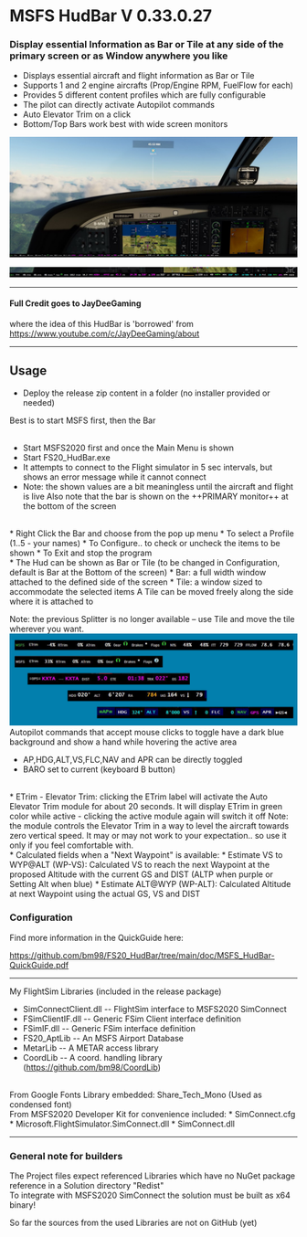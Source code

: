 # MSFS HudBar V 0.33.0.27

### Display essential Information as Bar or Tile at any side of the primary screen or as Window anywhere you like  


* Displays essential aircraft and flight information as Bar or Tile
* Supports 1 and 2 engine aircrafts (Prop/Engine RPM, FuelFlow for each)
* Provides 5 different content profiles which are fully configurable
* The pilot can directly activate Autopilot commands
* Auto Elevator Trim on a click
* Bottom/Top Bars work best with wide screen monitors


![FS20_HudBar wide screen view](https://raw.githubusercontent.com/bm98/FS20_HudBar/main/doc/HudBar-screen.jpg "Wide Screen view")


![FS20_HudBar scale 50%](https://raw.githubusercontent.com/bm98/FS20_HudBar/main/doc/HudBar-halfsize.jpg "HudBar 1/2 size")

-----

#### Full Credit goes to JayDeeGaming
where the idea of this HudBar is 'borrowed' from   
https://www.youtube.com/c/JayDeeGaming/about

-----

## Usage 

* Deploy the release zip content in a folder (no installer provided or needed)

Best is to start MSFS first, then the Bar  
<br>
*	Start MSFS2020 first and once the Main Menu is shown
*	Start FS20_HudBar.exe
*	It attempts to connect to the Flight simulator in 5 sec intervals, but shows an error message while it cannot connect
* Note: the shown values are a bit meaningless until the aircraft and flight is live
Also note that the bar is shown on the ++PRIMARY monitor++ at the bottom of the screen
<br>
* Right Click the Bar and choose from the pop up menu
  * To select a Profile (1..5 - your names)
  * To Configure.. to check or uncheck the items to be shown
  * To Exit and stop the program
<br>
*	The Hud can be shown as Bar or Tile 
(to be changed in Configuration, default is Bar at the Bottom of the screen)
    * Bar: a full width window attached to the defined side of the screen
    * Tile: a window sized to accommodate the selected items
A Tile can be moved freely along the side where it is attached to   

Note: the previous Splitter is no longer available – use Tile and move the tile wherever you want.
<br>
![FS20_HudBar Overview](https://raw.githubusercontent.com/bm98/FS20_HudBar/main/doc/HudBar-overview.jpg "HudBar Overview")
<br>
Autopilot commands that accept mouse clicks to toggle have a dark blue background and show a hand while hovering the active area  
* AP,HDG,ALT,VS,FLC,NAV and APR can be directly toggled
* BARO set to current (keyboard B button)
<br>
* ETrim - Elevator Trim: clicking the ETrim label will activate the Auto Elevator Trim module for about 20 seconds. 
It will display ETrim in green color while active - clicking the active module again will switch it off   
Note: the module controls the Elevator Trim in a way to level the aircraft towards zero vertical speed.
It may or may not work to your expectation.. so use it only if you feel comfortable with.
<br>
* Calculated fields when a "Next Waypoint" is available:
  * Estimate VS to WYP@ALT (WP-VS):   
  Calculated VS to reach the next Waypoint at the proposed Altitude with the current GS and DIST (ALTP when purple or Setting Alt when blue)
  * Estimate ALT@WYP (WP-ALT):   
  Calculated Altitude at next Waypoint using the actual GS, VS and DIST

### Configuration

Find more information in the QuickGuide here:

https://github.com/bm98/FS20_HudBar/tree/main/doc/MSFS_HudBar-QuickGuide.pdf


-----

My FlightSim Libraries (included in the release package)
* SimConnectClient.dll        -- FlightSim interface to MSFS2020 SimConnect
* FSimClientIF.dll            -- Generic FSim Client interface definition
* FSimIF.dll                  -- Generic FSim interface definition
* FS20_AptLib                 -- An MSFS Airport Database 
* MetarLib                    -- A METAR access library 
* CoordLib                    -- A coord. handling library (https://github.com/bm98/CoordLib)
<br>
From Google Fonts Library embedded:
  Share_Tech_Mono			(Used as condensed font)
<br>
From MSFS2020 Developer Kit for convenience included:
* SimConnect.cfg
* Microsoft.FlightSimulator.SimConnect.dll 
* SimConnect.dll
  
-----

### General note for builders
The Project files expect referenced Libraries which have no NuGet package reference in a Solution directory  "Redist"  
To integrate with MSFS2020 SimConnect the solution must be built as x64 binary!   

So far the sources from the used Libraries are not on GitHub (yet)
  